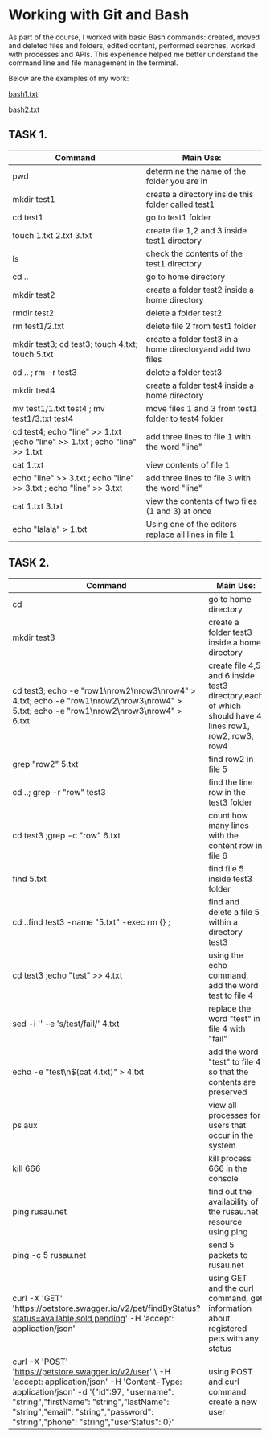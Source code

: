 # Working with Git and Bash
As part of the course, I worked with basic Bash commands: created, moved and deleted files and folders, edited content, performed searches, worked with processes and APIs. This experience helped me better understand the command line and file management in the terminal.

Below are the examples of my work:

[bash1.txt](https://github.com/KseniiaPetrova923/git_bash/blob/main/bash1.txt)

[bash2.txt](https://github.com/KseniiaPetrova923/git_bash/blob/main/bash2.txt) 

## TASK 1.

| Сommand | Main Use: |
|------------|------------|
|pwd|determine the name of the folder you are in|
|mkdir test1|create a directory inside this folder called test1|
|cd test1|go to test1 folder|
|touch 1.txt 2.txt 3.txt|create file 1,2 and 3 inside test1 directory|
|ls|check the contents of the test1 directory|
|cd ..|go to home directory|
|mkdir test2|create a folder test2 inside a home directory|
|rmdir test2|delete a folder test2|
|rm test1/2.txt|delete file 2 from test1 folder|
|mkdir test3; cd test3; touch 4.txt; touch 5.txt|create a folder test3 in a home directoryand add two files|
|cd .. ; rm -r test3|delete a folder test3|
|mkdir test4|create a folder test4 inside a home directory|
|mv test1/1.txt test4 ; mv test1/3.txt test4| move files 1 and 3 from test1 folder to test4 folder|
|cd test4; echo "line" >> 1.txt ;echo "line" >> 1.txt ; echo "line" >> 1.txt|add three lines to file 1 with the word "line"|
|cat 1.txt|view contents of file 1|
|echo "line" >> 3.txt ; echo "line" >> 3.txt ; echo "line" >> 3.txt|add three lines to file 3 with the word "line"|
|cat 1.txt 3.txt|view the contents of two files (1 and 3) at once|
|echo "lalala" > 1.txt|Using one of the editors replace all lines in file 1|

## TASK 2.

| Сommand | Main Use: |
|------------|------------|
|cd|go to home directory|
|mkdir test3|create a folder test3 inside a home directory|
|cd test3; echo -e "row1\nrow2\nrow3\nrow4" > 4.txt; echo -e "row1\nrow2\nrow3\nrow4" > 5.txt; echo -e "row1\nrow2\nrow3\nrow4" > 6.txt|create file 4,5 and 6 inside test3 directory,each of which should have 4 lines row1, row2, row3, row4|
|grep "row2" 5.txt|find row2 in file 5|
|cd ..; grep -r "row" test3|find the line row in the test3 folder|
|cd test3 ;grep -c "row" 6.txt|count how many lines with the content row in file 6|
|find 5.txt|find file 5 inside test3 folder|
|cd ..find test3 -name "5.txt" -exec rm {} \;|find and delete a file 5 within a directory test3| 
|cd test3 ;echo "test" >> 4.txt|using the echo command, add the word test to file 4|
|sed -i '' -e 's/test/fail/' 4.txt|replace the word "test" in file 4 with "fail"|
|echo -e "test\n$(cat 4.txt)" > 4.txt|add the word "test" to file 4 so that the contents are preserved|
|ps aux|view all processes for users that occur in the system|
|kill 666|kill process 666 in the console|
|ping rusau.net|find out the availability of the rusau.net resource using ping|
|ping -c 5 rusau.net|send 5 packets to rusau.net|
|curl -X 'GET' 'https://petstore.swagger.io/v2/pet/findByStatus?status=available,sold,pending' -H 'accept: application/json'|using GET and the curl command, get information about registered pets with any status|             
|curl -X 'POST' \'https://petstore.swagger.io/v2/user' \ -H 'accept: application/json' \-H 'Content-Type: application/json' \-d '{"id":97, "username": "string","firstName": "string","lastName": "string","email": "string","password": "string","phone": "string","userStatus": 0}'|using POST and curl command create a new user|

